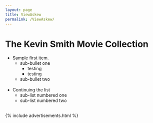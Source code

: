 ```yaml
---
layout: page
title: ViewAskew
permalink: /ViewAskew/
---
```


# The Kevin Smith Movie Collection

* Sample first item.
  * sub-bullet one
    * testing
    * testing
  * sub-bullet two
<br><br>
* Continuing the list
  * sub-list numbered one
  * sub-list numbered two



<br>
  {% include advertisements.html %}
  
